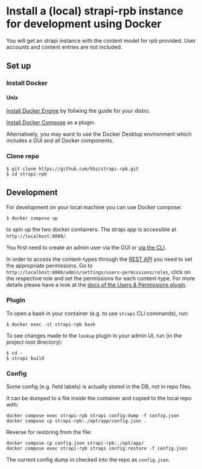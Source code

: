 # Install a (local) strapi-rpb instance for development using Docker
You will get an strapi instance with the content model for rpb provided.
User accounts and content entries are not included.

## Set up

### Install Docker

#### Unix

[Install Docker Engine](https://docs.docker.com/engine/install/) by follwing the guide for your distro.

[Install Docker Compose](https://docs.docker.com/compose/install/linux/#install-using-the-repository) as a plugin.

Alternatively, you may want to use the Docker Desktop environment which includes a GUI and all Docker components.

### Clone repo

    $ git clone https://github.com/hbz/strapi-rpb.git
    $ cd strapi-rpb

## Development

For development on your local machine you can use Docker compose: 

    $ docker compose up

to spin up the two docker containers. The strapi app is accessible at `http://localhost:8000/`.

You first need to create an admin user via the GUI or [via the CLI](https://docs.strapi.io/dev-docs/cli#strapi-admincreate-user).

In order to access the content-types through the [REST API](https://docs.strapi.io/dev-docs/api/rest) you need to set the appropriate permissions. Go to `http://localhost:8000/admin/settings/users-permissions/roles`, click on the respective role and set the permissions for each content-type. For more details please have a look at the [docs of the Users & Permissions plugin](https://docs.strapi.io/dev-docs/plugins/users-permissions).

### Plugin

To open a bash in your container (e.g. to use `strapi` CLI commands), run:

    $ docker exec -it strapi-rpb bash

To see changes made to the `lookup` plugin in your admin UI, run (in the project root directory):

    $ cd -
    $ strapi build

### Config

Some config (e.g. field labels) is actually stored in the DB, not in repo files.

It can be dumped to a file inside the container and copied to the local repo with:

    docker compose exec strapi-rpb strapi config:dump -f config.json
    docker compose cp strapi-rpb:./opt/app/config.json .

Reverse for restoring from the file:

    docker compose cp config.json strapi-rpb:./opt/app/
    docker compose exec strapi-rpb strapi config:restore -f config.json

The current config dump in checked into the repo as `config.json`.